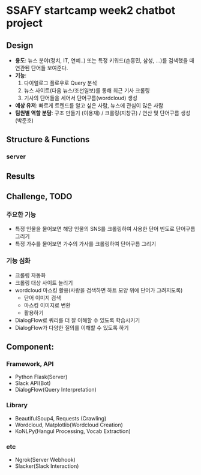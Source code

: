 # SSAFY startcamp week2 chatbot project

## Design
- **용도**: 뉴스 분야(정치, IT, 연예..) 또는 특정 키워드(손흥민, 삼성, ...)를 검색했을 때 연관된 단어들 보여준다.
- **기능**:
  1. 다이얼로그 플로우로 Query 분석
  2. 뉴스 사이트(다음 뉴스/조선일보)를 통해 최근 기사 크롤링 
  3. 기사의 단어들을 세어서 단어구름(wordcloud) 생성
- **예상 유저**: 빠르게 트렌드를 알고 싶은 사람, 뉴스에 관심이 많은 사람
- **팀원별 역할 분담**: 구조 만들기 (이용재) / 크롤링(지창규) / 연산 및 단어구름 생성(박준호)

## Structure & Functions
### server


## Results


## Challenge, TODO
### 주요한 기능
- 특정 인물을 물어보면 해당 인물의 SNS를 크롤링하여 사용한 단어 빈도로 단어구름 그리기
- 특정 가수를 물어보면 가수의 가사를 크롤링하여 단어구름 그리기 

### 기능 심화
- 크롤링 자동화
- 크롤링 대상 사이트 늘리기
- wordcloud 마스킹 활용(사랑을 검색하면 하트 모양 위에 단어가 그려지도록)
  - 단어 이미지 검색
  - 마스킹 이미지로 변환
  - 활용하기
- DialogFlow로 쿼리를 더 잘 이해할 수 있도록 학습시키기
- DialogFlow가 다양한 질의를 이해할 수 있도록 하기

## Component: 
### Framework, API
- Python Flask(Server)
- Slack API(Bot)
- DialogFlow(Query Interpretation)

### Library
- BeautifulSoup4, Requests (Crawling)
- Wordcloud, Matplotlib(Wordcloud Creation)
- KoNLPy(Hangul Processing, Vocab Extraction)

### etc
- Ngrok(Server Webhook)
- Slacker(Slack Interaction)

